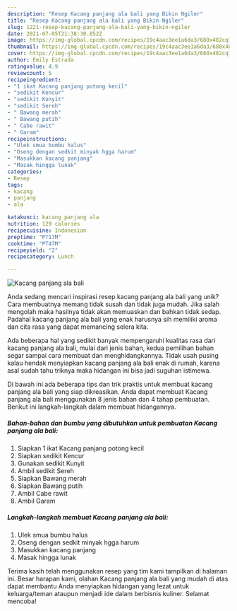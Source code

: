 ```yaml
---
description: "Resep Kacang panjang ala bali yang Bikin Ngiler"
title: "Resep Kacang panjang ala bali yang Bikin Ngiler"
slug: 1221-resep-kacang-panjang-ala-bali-yang-bikin-ngiler
date: 2021-07-05T21:38:30.852Z
image: https://img-global.cpcdn.com/recipes/19c4aac3ee1a6da3/680x482cq70/kacang-panjang-ala-bali-foto-resep-utama.jpg
thumbnail: https://img-global.cpcdn.com/recipes/19c4aac3ee1a6da3/680x482cq70/kacang-panjang-ala-bali-foto-resep-utama.jpg
cover: https://img-global.cpcdn.com/recipes/19c4aac3ee1a6da3/680x482cq70/kacang-panjang-ala-bali-foto-resep-utama.jpg
author: Emily Estrada
ratingvalue: 4.9
reviewcount: 5
recipeingredient:
- "1 ikat Kacang panjang potong kecil"
- "sedikit Kencur"
- "sedikit Kunyit"
- "sedikit Sereh"
- " Bawang merah"
- " Bawang putih"
- " Cabe rawit"
- " Garam"
recipeinstructions:
- "Ulek smua bumbu halus"
- "Oseng dengan sedkit minyak hgga harum"
- "Masukkan kacang panjang"
- "Masak hingga lunak"
categories:
- Resep
tags:
- kacang
- panjang
- ala

katakunci: kacang panjang ala 
nutrition: 129 calories
recipecuisine: Indonesian
preptime: "PT17M"
cooktime: "PT47M"
recipeyield: "2"
recipecategory: Lunch

---
```



![Kacang panjang ala bali](https://img-global.cpcdn.com/recipes/19c4aac3ee1a6da3/680x482cq70/kacang-panjang-ala-bali-foto-resep-utama.jpg)

Anda sedang mencari inspirasi resep kacang panjang ala bali yang unik? Cara membuatnya memang tidak susah dan tidak juga mudah. Jika salah mengolah maka hasilnya tidak akan memuaskan dan bahkan tidak sedap. Padahal kacang panjang ala bali yang enak harusnya sih memiliki aroma dan cita rasa yang dapat memancing selera kita.



Ada beberapa hal yang sedikit banyak mempengaruhi kualitas rasa dari kacang panjang ala bali, mulai dari jenis bahan, kedua pemilihan bahan segar sampai cara membuat dan menghidangkannya. Tidak usah pusing kalau hendak menyiapkan kacang panjang ala bali enak di rumah, karena asal sudah tahu triknya maka hidangan ini bisa jadi suguhan istimewa.


Di bawah ini ada beberapa tips dan trik praktis untuk membuat kacang panjang ala bali yang siap dikreasikan. Anda dapat membuat Kacang panjang ala bali menggunakan 8 jenis bahan dan 4 tahap pembuatan. Berikut ini langkah-langkah dalam membuat hidangannya.

<!--inarticleads1-->

##### Bahan-bahan dan bumbu yang dibutuhkan untuk pembuatan Kacang panjang ala bali:

1. Siapkan 1 ikat Kacang panjang potong kecil
1. Siapkan sedikit Kencur
1. Gunakan sedikit Kunyit
1. Ambil sedikit Sereh
1. Siapkan  Bawang merah
1. Siapkan  Bawang putih
1. Ambil  Cabe rawit
1. Ambil  Garam




<!--inarticleads2-->

##### Langkah-langkah membuat Kacang panjang ala bali:

1. Ulek smua bumbu halus
1. Oseng dengan sedkit minyak hgga harum
1. Masukkan kacang panjang
1. Masak hingga lunak




Terima kasih telah menggunakan resep yang tim kami tampilkan di halaman ini. Besar harapan kami, olahan Kacang panjang ala bali yang mudah di atas dapat membantu Anda menyiapkan hidangan yang lezat untuk keluarga/teman ataupun menjadi ide dalam berbisnis kuliner. Selamat mencoba!
